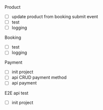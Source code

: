 Product
- [ ] update product from booking submit event
- [ ] test
- [ ] logging

Booking
- [ ] test
- [ ] logging

Payment
- [ ] init project
- [ ] api CRUD payment method
- [ ] api payment

E2E api test
- [ ] init project